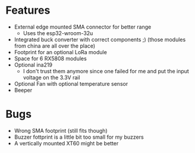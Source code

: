 # Features
 - External edge mounted SMA connector for better range
   - Uses the esp32-wroom-32u
 - Integrated buck converter with correct components ;) (those modules from china are all over the place)
 - Footprint for an optional LoRa module
 - Space for 6 RX5808 modules
 - Optional ina219
    - I don't trust them anymore since one failed for me and put the input voltage on the 3.3V rail
 - Optional Fan with optional temperature sensor
 - Beeper

# Bugs
 - Wrong SMA footprint (still fits though)
 - Buzzer fottprint is a little bit too small for my buzzers
 - A vertically mounted XT60 might be better
